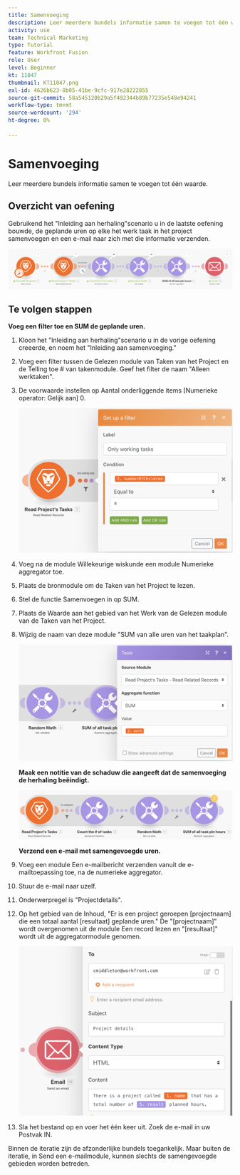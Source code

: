 ```yaml
---
title: Samenvoeging
description: Leer meerdere bundels informatie samen te voegen tot één waarde.
activity: use
team: Technical Marketing
type: Tutorial
feature: Workfront Fusion
role: User
level: Beginner
kt: 11047
thumbnail: KT11047.png
exl-id: 4626b623-8b05-41be-9cfc-917e28222855
source-git-commit: 58a545120b29a5f492344b89b77235e548e94241
workflow-type: tm+mt
source-wordcount: '294'
ht-degree: 0%

---
```


# Samenvoeging

Leer meerdere bundels informatie samen te voegen tot één waarde.

## Overzicht van oefening

Gebruikend het &quot;Inleiding aan herhaling&quot;scenario u in de laatste oefening bouwde, de geplande uren op elke het werk taak in het project samenvoegen en een e-mail naar zich met die informatie verzenden.

![Samengevoegde afbeelding 1](../12-exercises/assets/aggregation-walkthrough-1.png)

## Te volgen stappen

**Voeg een filter toe en SUM de geplande uren.**

1. Kloon het &quot;Inleiding aan herhaling&quot;scenario u in de vorige oefening creeerde, en noem het &quot;Inleiding aan samenvoeging.&quot;
1. Voeg een filter tussen de Gelezen module van Taken van het Project en de Telling toe # van takenmodule. Geef het filter de naam &quot;Alleen werktaken&quot;.
1. De voorwaarde instellen op Aantal onderliggende items [Numerieke operator: Gelijk aan] 0.

   ![Samengevoegde afbeelding 2](../12-exercises/assets/aggregation-walkthrough-2.png)

1. Voeg na de module Willekeurige wiskunde een module Numerieke aggregator toe.
1. Plaats de bronmodule om de Taken van het Project te lezen.
1. Stel de functie Samenvoegen in op SUM.
1. Plaats de Waarde aan het gebied van het Werk van de Gelezen module van de Taken van het Project.
1. Wijzig de naam van deze module &quot;SUM van alle uren van het taakplan&quot;.

   ![Samenvoegafbeelding 3](../12-exercises/assets/aggregation-walkthrough-3.png)

   **Maak een notitie van de schaduw die aangeeft dat de samenvoeging de herhaling beëindigt.**

   ![Samenvoegafbeelding 4](../12-exercises/assets/aggregation-walkthrough-4.png)

   **Verzend een e-mail met samengevoegde uren.**

1. Voeg een module Een e-mailbericht verzenden vanuit de e-mailtoepassing toe, na de numerieke aggregator.
1. Stuur de e-mail naar uzelf.
1. Onderwerpregel is &quot;Projectdetails&quot;.
1. Op het gebied van de Inhoud, &quot;Er is een project geroepen [projectnaam] die een totaal aantal [resultaat] geplande uren.&quot; De &quot;[projectnaam]&quot; wordt overgenomen uit de module Een record lezen en &quot;[resultaat]&quot; wordt uit de aggregatormodule genomen.

   ![Samengevoegde afbeelding 5](../12-exercises/assets/aggregation-walkthrough-5.png)

1. Sla het bestand op en voer het één keer uit. Zoek de e-mail in uw Postvak IN.

Binnen de iteratie zijn de afzonderlijke bundels toegankelijk. Maar buiten de iteratie, in Send een e-mailmodule, kunnen slechts de samengevoegde gebieden worden betreden.

